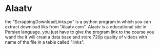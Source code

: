 # Alaatv

the "ScrappingDownloadLinks.py" is a python program in which you can extract download liks from "Alaatv.com".
Alaatv is a educational site in Persian language.
you just have to give the program link to the course you want!
the it will creat a data base and store 720p quality of videos with name of the file in a table called "links".